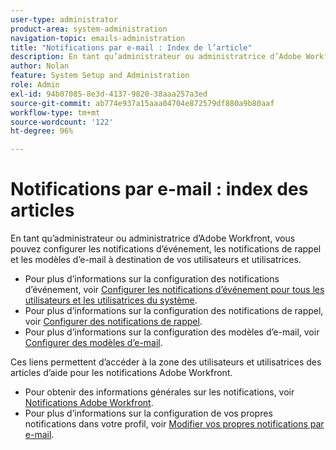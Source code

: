 ```yaml
---
user-type: administrator
product-area: system-administration
navigation-topic: emails-administration
title: "Notifications par e-mail : Index de l’article"
description: En tant qu’administrateur ou administratrice d’Adobe Workfront, vous pouvez configurer les notifications d’événement, les notifications de rappel et les modèles d’e-mail à destination de vos utilisateurs et utilisatrices.
author: Nolan
feature: System Setup and Administration
role: Admin
exl-id: 94b07085-8e3d-4137-9820-38aaa257a3ed
source-git-commit: ab774e937a15aaa04704e872579df880a9b80aaf
workflow-type: tm+mt
source-wordcount: '122'
ht-degree: 96%

---
```


# Notifications par e-mail : index des articles

<!-- Audited: 1/2024 -->

En tant qu’administrateur ou administratrice d’Adobe Workfront, vous pouvez configurer les notifications d’événement, les notifications de rappel et les modèles d’e-mail à destination de vos utilisateurs et utilisatrices.

* Pour plus d’informations sur la configuration des notifications d’événement, voir [Configurer les notifications d’événement pour tous les utilisateurs et les utilisatrices du système](../../../administration-and-setup/manage-workfront/emails/configure-event-notifications-for-everyone-in-the-system.md).
* Pour plus d’informations sur la configuration des notifications de rappel, voir [Configurer des notifications de rappel](../../../administration-and-setup/manage-workfront/emails/set-up-reminder-notifications.md).
* Pour plus d’informations sur la configuration des modèles d’e-mail, voir [Configurer des modèles d’e-mail](../../../administration-and-setup/manage-workfront/emails/configure-email-templates.md).

Ces liens permettent d’accéder à la zone des utilisateurs et utilisatrices des articles d’aide pour les notifications Adobe Workfront.

* Pour obtenir des informations générales sur les notifications, voir [Notifications Adobe Workfront](/help/quicksilver/workfront-basics/using-notifications/event-notifications.md).
* Pour plus d’informations sur la configuration de vos propres notifications dans votre profil, voir [Modifier vos propres notifications par e-mail](/help/quicksilver/workfront-basics/using-notifications/activate-or-deactivate-your-own-event-notifications.md).
